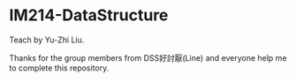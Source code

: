# IM214-DataStructure
Teach by Yu-Zhi Liu.

Thanks for the group members from DSS好討厭(Line) and everyone help me to complete this repository.
